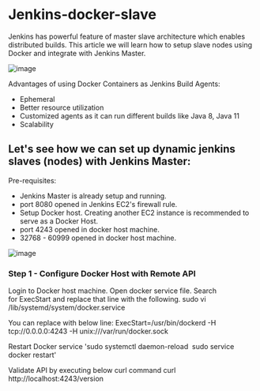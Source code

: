 # Jenkins-docker-slave

Jenkins has powerful feature of master slave architecture which enables distributed builds. This article we will learn how to setup slave nodes using Docker and integrate with Jenkins Master.

![image](https://user-images.githubusercontent.com/92631457/185803451-b7ba3db2-a2ea-46b2-8ef2-8afbd32e3e94.png)

Advantages of using Docker Containers as Jenkins Build Agents:
- Ephemeral
- Better resource utilization
- Customized agents as it can run different builds like Java 8, Java 11 
- Scalability
##  Let's see how we can set up dynamic jenkins slaves (nodes) with Jenkins Master:

Pre-requisites:
* Jenkins Master is already setup and running.
* port 8080 opened in Jenkins EC2's firewall rule.
* Setup Docker host. Creating another EC2 instance is recommended to serve as a Docker Host. 
* port 4243 opened in docker host machine.
* 32768 - 60999 opened in docker host machine.

![image](https://user-images.githubusercontent.com/92631457/185803427-53833d8e-d8a7-47e1-9411-bd3fecca6a06.png)

### Step 1 - Configure Docker Host with Remote API
Login to Docker host machine. Open docker service file. Search for ExecStart and replace that line with the following.
sudo vi /lib/systemd/system/docker.service


You can replace with below line:
ExecStart=/usr/bin/dockerd -H tcp://0.0.0.0:4243 -H unix:///var/run/docker.sock

Restart Docker service
'sudo systemctl daemon-reload
 sudo service docker restart'

Validate API by executing below curl command
curl http://localhost:4243/version
